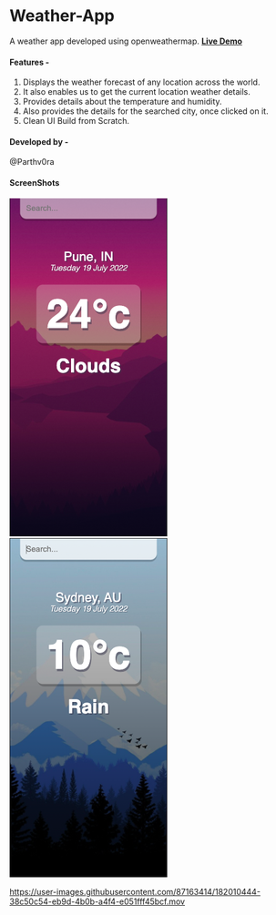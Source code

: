 # Weather-App

A weather app developed using openweathermap. **[Live Demo](https://github.com/Parthv0ra/React-Weather-Mobile-web-App)**

#### Features -

1. Displays the weather forecast of any location across the world.
2. It also enables us to get the current location weather details.
3. Provides details about the temperature and humidity.
4. Also provides the details for the searched city, once clicked on it.
5. Clean UI Build from Scratch.


#### Developed by -

@Parthv0ra

#### ScreenShots

![Screenshots](https://github.com/Parthv0ra/React-Weather-Mobile-web-App/blob/main/Screenshots/Screenshot%202022-07-19%20at%204.24.07%20PM.png)
![Screenshots](https://github.com/Parthv0ra/React-Weather-Mobile-web-App/blob/main/Screenshots/Screenshot%202022-07-19%20at%204.30.08%20PM.png)


https://user-images.githubusercontent.com/87163414/182010444-38c50c54-eb9d-4b0b-a4f4-e051fff45bcf.mov

